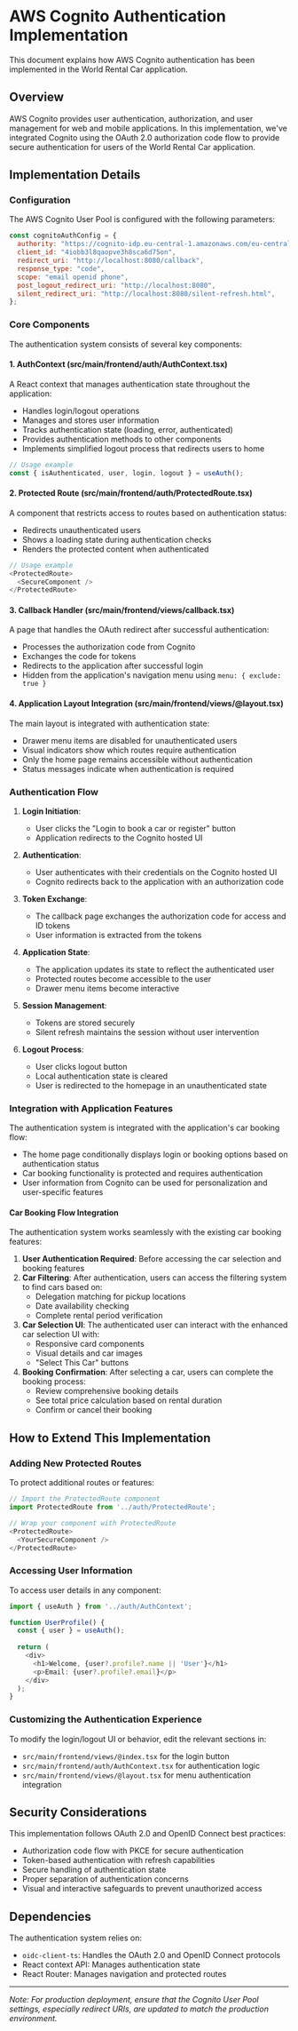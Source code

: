 # AWS Cognito Authentication Implementation

This document explains how AWS Cognito authentication has been implemented in the World Rental Car application.

## Overview

AWS Cognito provides user authentication, authorization, and user management for web and mobile applications. In this implementation, we've integrated Cognito using the OAuth 2.0 authorization code flow to provide secure authentication for users of the World Rental Car application.

## Implementation Details

### Configuration

The AWS Cognito User Pool is configured with the following parameters:

```javascript
const cognitoAuthConfig = {
  authority: "https://cognito-idp.eu-central-1.amazonaws.com/eu-central-1_W7NoSP6pZ",
  client_id: "4iobb3l8qaopve3h8sca6d75on",
  redirect_uri: "http://localhost:8080/callback",
  response_type: "code",
  scope: "email openid phone",
  post_logout_redirect_uri: "http://localhost:8080",
  silent_redirect_uri: "http://localhost:8080/silent-refresh.html",
};
```

### Core Components

The authentication system consists of several key components:

#### 1. AuthContext (src/main/frontend/auth/AuthContext.tsx)

A React context that manages authentication state throughout the application:
- Handles login/logout operations
- Manages and stores user information
- Tracks authentication state (loading, error, authenticated)
- Provides authentication methods to other components
- Implements simplified logout process that redirects users to home

```typescript
// Usage example
const { isAuthenticated, user, login, logout } = useAuth();
```

#### 2. Protected Route (src/main/frontend/auth/ProtectedRoute.tsx)

A component that restricts access to routes based on authentication status:
- Redirects unauthenticated users
- Shows a loading state during authentication checks
- Renders the protected content when authenticated

```typescript
// Usage example
<ProtectedRoute>
  <SecureComponent />
</ProtectedRoute>
```

#### 3. Callback Handler (src/main/frontend/views/callback.tsx)

A page that handles the OAuth redirect after successful authentication:
- Processes the authorization code from Cognito
- Exchanges the code for tokens
- Redirects to the application after successful login
- Hidden from the application's navigation menu using `menu: { exclude: true }`

#### 4. Application Layout Integration (src/main/frontend/views/@layout.tsx)

The main layout is integrated with authentication state:
- Drawer menu items are disabled for unauthenticated users
- Visual indicators show which routes require authentication
- Only the home page remains accessible without authentication
- Status messages indicate when authentication is required

### Authentication Flow

1. **Login Initiation**:
   - User clicks the "Login to book a car or register" button
   - Application redirects to the Cognito hosted UI

2. **Authentication**:
   - User authenticates with their credentials on the Cognito hosted UI
   - Cognito redirects back to the application with an authorization code

3. **Token Exchange**:
   - The callback page exchanges the authorization code for access and ID tokens
   - User information is extracted from the tokens

4. **Application State**:
   - The application updates its state to reflect the authenticated user
   - Protected routes become accessible to the user
   - Drawer menu items become interactive

5. **Session Management**:
   - Tokens are stored securely
   - Silent refresh maintains the session without user intervention

6. **Logout Process**:
   - User clicks logout button
   - Local authentication state is cleared
   - User is redirected to the homepage in an unauthenticated state

### Integration with Application Features

The authentication system is integrated with the application's car booking flow:
- The home page conditionally displays login or booking options based on authentication status
- Car booking functionality is protected and requires authentication
- User information from Cognito can be used for personalization and user-specific features

#### Car Booking Flow Integration

The authentication system works seamlessly with the existing car booking features:

1. **User Authentication Required**: Before accessing the car selection and booking features
2. **Car Filtering**: After authentication, users can access the filtering system to find cars based on:
   - Delegation matching for pickup locations
   - Date availability checking
   - Complete rental period verification
3. **Car Selection UI**: The authenticated user can interact with the enhanced car selection UI with:
   - Responsive card components
   - Visual details and car images
   - "Select This Car" buttons
4. **Booking Confirmation**: After selecting a car, users can complete the booking process:
   - Review comprehensive booking details
   - See total price calculation based on rental duration
   - Confirm or cancel their booking

## How to Extend This Implementation

### Adding New Protected Routes

To protect additional routes or features:

```typescript
// Import the ProtectedRoute component
import ProtectedRoute from '../auth/ProtectedRoute';

// Wrap your component with ProtectedRoute
<ProtectedRoute>
  <YourSecureComponent />
</ProtectedRoute>
```

### Accessing User Information

To access user details in any component:

```typescript
import { useAuth } from '../auth/AuthContext';

function UserProfile() {
  const { user } = useAuth();
  
  return (
    <div>
      <h1>Welcome, {user?.profile?.name || 'User'}</h1>
      <p>Email: {user?.profile?.email}</p>
    </div>
  );
}
```

### Customizing the Authentication Experience

To modify the login/logout UI or behavior, edit the relevant sections in:
- `src/main/frontend/views/@index.tsx` for the login button
- `src/main/frontend/auth/AuthContext.tsx` for authentication logic
- `src/main/frontend/views/@layout.tsx` for menu authentication integration

## Security Considerations

This implementation follows OAuth 2.0 and OpenID Connect best practices:
- Authorization code flow with PKCE for secure authentication
- Token-based authentication with refresh capabilities
- Secure handling of authentication state
- Proper separation of authentication concerns
- Visual and interactive safeguards to prevent unauthorized access

## Dependencies

The authentication system relies on:
- `oidc-client-ts`: Handles the OAuth 2.0 and OpenID Connect protocols
- React context API: Manages authentication state
- React Router: Manages navigation and protected routes

---

*Note: For production deployment, ensure that the Cognito User Pool settings, especially redirect URIs, are updated to match the production environment.*
